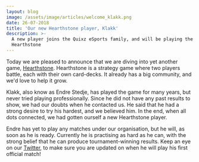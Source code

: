 ```yaml
---
layout: blog
image: /assets/image/articles/welcome_klakk.png
date: 26-07-2018
title: 'Our new Hearthstone player, Klakk'
description: >-
  A new player joins the Quixz eSports family, and will be playing the game,
  Hearthstone
---
```

Today we are pleased to announce that we are diving into yet another game, [Hearthstone](https://playhearthstone.com/en-us/). Hearthstone is a strategy game where two players battle, each with their own card-decks. It already has a big community, and we'd love to help it grow.

Klakk, also know as Endre Stedje, has played the game for many years, but never tried playing professionally. Since he did not have any past results to show, we had our doubts when he contacted us. He said that he had a strong desire to try his hardest, and we believed him. In the end, when all dots connected, we had gotten ourself a new Hearthstone player.

Endre has yet to play any matches under our organisation, but he will, as soon as he is ready. Currently he is practising as hard as he can, with the strong belief that he can produce tournament-winning results. Keep an eye on our [Twitter](https://twitter.com/QuixzeSports), to make sure you are updated on when he will play his first official match!
